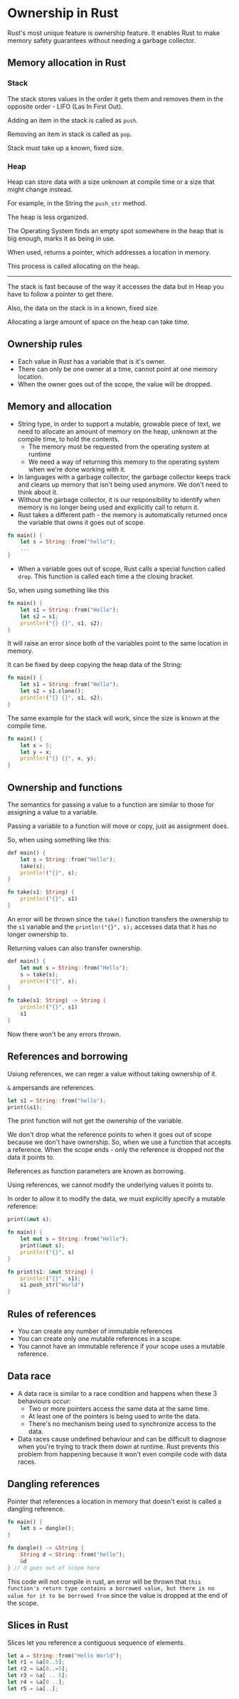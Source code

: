 # Ownership in Rust

Rust's most unique feature is ownership feature. It enables Rust to make memory safety guarantees without needing a garbage collector.

## Memory allocation in Rust

### Stack

The stack stores values in the order it gets them and removes them in the opposite order - LIFO (Las In First Out).

Adding an item in the stack is called as `push`.

Removing an item in stack is called as `pop`.

Stack must take up a known, fixed size.

### Heap

Heap can store data with a size unknown at compile time or a size that might change instead.

For example, in the String the `push_str` method.

The heap is less organized.

The Operating System finds an empty spot somewhere in the heap that is big enough, marks it as being in use.

When used, returns a pointer, which addresses a location in memory.

This process is called allocating on the heap.

----

The stack is fast because of the way it accesses the data but in Heap you have to follow a pointer to get there.

Also, the data on the stack is in a known, fixed size. 

Allocating a large amount of space on the heap can take time.

## Ownership rules

- Each value in Rust has a variable that is it's owner.
- There can only be one owner at a time, cannot point at one memory location.
- When the owner goes out of the scope, the value will be dropped.

## Memory and allocation

- String type, in order to support a mutable, growable piece of text, we need to allocate an amount of memory on the heap, unknown at the compile time, to hold the contents.
  - The memory must be requested from the operating system at runtime
  - We need a way of returning this memory to the operating system when we're done working with it.
- In languages with a garbage collector, the garbage collector keeps track and cleans up memory that isn't being used anymore. We don't need to think about it.
- Without the garbage collector, it is our responsibility to identify when memory is no longer being used and explicitly call to return it.
- Rust takes a different path - the memory is automatically returned once the variable that owns it goes out of scope.

```rust
fn main() {
    let s = String::from("hello"); 
    ...
}
```
- When a variable goes out of scope, Rust calls a special function called `drop`. This function is called each time a the closing bracket.

So, when using something like this

```rust
fn main() {
    let s1 = String::from("Hello");
    let s2 = s1;
    println!("{} {}", s1, s2);
}
```

It will raise an error since both of the variables point to the same location in memory. 

It can be fixed by deep copying the heap data of the String:

```rust
fn main() {
    let s1 = String::from("Hello");
    let s2 = s1.clone();
    println!("{} {}", s1, s2);
}
```

The same example for the stack will work, since the size is known at the compile time.

```rust
fn main() {
    let x = 5;
    let y = x;
    println!("{} {}", x, y);
}
```

## Ownership and functions

The semantics for passing a value to a function are similar to those for assigning a value to a variable.

Passing a variable to a function will move or copy, just as assignment does.

So, when using something like this:

```rust
def main() {
    let s = String::from("Hello");
    take(s);
    println!("{}", s);
}

fn take(s1: String) {
    println!("{}", s1)
}
```

An error will be thrown since the `take()` function transfers the ownership to the `s1` variable and the `println!("{}", s);` accesses data that it has no longer ownership to.

Returning values can also transfer ownership. 


```rust
def main() {
    let mut s = String::from("Hello");
    s = take(s);
    println!("{}", s);
}

fn take(s1: String) -> String {
    println!("{}", s1)
    s1
}
```

Now there won't be any errors thrown.

## References and borrowing

Usiung references, we can reger a value without taking ownership of it.

`&` ampersands are references.

```rust
let s1 = String::from("hello");
print(&s1);
```

The print function will not get the ownership of the variable.

We don't drop what the reference points to when it goes out of scope because we don't have ownership. So, when we use a function that accepts a reference. When the scope ends - only the reference is dropped not the data it points to.

References as function parameters are known as borrowing.

Using references, we cannot modify the underlying values it points to.

In order to allow it to modify the data, we must explicitly specify a mutable reference:

```rust
print(&mut s);
```

```rust
fn main() {
    let mut s = String::from("Hello");
    print(&mut s);
    println!("{}", s)
}

fn print(s1: &mut String) {
    println!("{}", s1);
    s1.push_str("World")
}
```

## Rules of references

- You can create any number of immutable references
- You can create only one mutable references in a scope.
- You cannot have an immutable reference if your scope uses a mutable reference.

## Data race

- A data race is similar to a race condition and happens when these 3 behaviours occur:
  - Two or more pointers access the same data at the same time.
  - At least one of the pointers is being used to write the data.
  - There's no mechanism being used to synchronize access to the data.
- Data races cause undefined behaviour and can be difficult to diagnose when you're trying to track them down at runtime. Rust prevents this problem from happening because it won't even compile code with data races.

## Dangling references

Pointer that references a location in memory that doesn't exist is called a dangling reference.

```rust
fn main() {
    let s = dangle();
}

fn dangle() -> &String {
    String d = String::from("hello");
    &d
} // d goes out of scope here
```

This code will not compile in rust, an error will be thrown that `this function's return type contains a borrowed value, but there is no value for it to be borrowed from` since the value is dropped at the end of the scope.

## Slices in Rust

Slices let you reference a contiguous sequence of elements.

```rust
let a = String::from("Hello World");
let r1 = &a[0..5];
let r2 = &a[0..=5];
let r3 = &a[ .. 5];
let r4 = &a[0 ..];
let r5 = &a[..];
```

